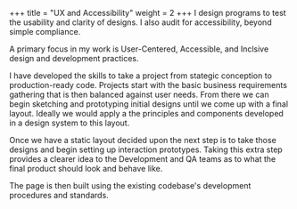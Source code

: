 +++
title = "UX and Accessibility"
weight = 2
+++
I design programs to test the usability and clarity of designs. I also audit for accessibility, beyond simple compliance.

<!--more-->
A primary focus in my work is User-Centered, Accessible, and Inclsive design and development practices.

I have developed the skills to take a project from stategic conception to production-ready code. Projects start with the basic business requirements gathering that is then balanced against user needs. From there we can begin sketching and prototyping initial designs until we come up with a final layout. Ideally we would apply a the principles and components developed in a design system to this layout.

Once we have a static layout decided upon the next step is to take those designs and begin setting up interaction prototypes. Taking this extra step provides a clearer idea to the Development and QA teams as to what the final product should look and behave like.

The page is then built using the existing codebase's development procedures and standards.